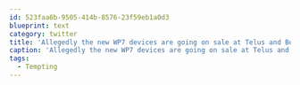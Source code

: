 ```yaml
---
id: 523faa6b-9505-414b-8576-23f59eb1a0d3
blueprint: text
category: twitter
title: 'Allegedly the new WP7 devices are going on sale at Telus and Bell today. #Tempting'
caption: 'Allegedly the new WP7 devices are going on sale at Telus and Bell today. <span class="hashtag hashtag_local">#<a href="http://tweettemp.darylchymko.ca/?tag=tempting">Tempting</a>'
tags:
  - Tempting
---
```

